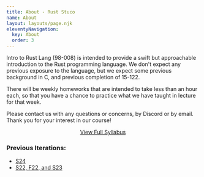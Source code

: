 ```yaml
---
title: About - Rust Stuco
name: About
layout: layouts/page.njk
eleventyNavigation:
  key: About
  order: 3
---
```


Intro to Rust Lang (98-008) is intended to provide a swift but approachable introduction to the Rust programming language. We don't expect any previous exposure to the language, but we expect some previous background in C, and previous completion of 15-122.

There will be weekly homeworks that are intended to take less than an hour each, so that you have a chance to practice what we have taught in lecture for that week.

Please contact us with any questions or concerns, by Discord or by email. Thank you for your interest in our course!

[<center>View Full Syllabus</center>](/assets/pdf/syllabus-f24.pdf)

### Previous Iterations:

- [S24](/old/s24/)
- [S22, F22, and S23](https://old-rust-stuco.duvallj.pw/)